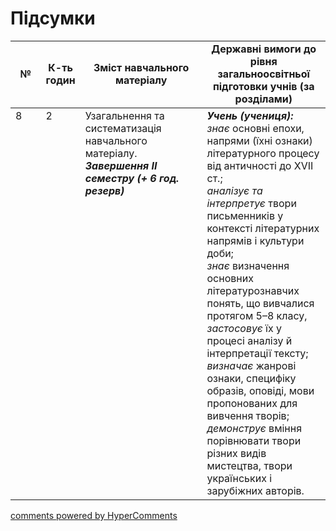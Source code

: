 <div id="hypercomments_widget" class="js-hypercomments-widget invisible"></div>

# Підсумки

<table>
  <tr>
    <td width="10%" align="center"><b>№</b></td>
    <td width="10%" align="center"><b>К-ть годин</b></td>
    <td width="40%" align="center"><b>Зміст навчального матеріалу</b></td>
    <td width="40%" align="center"><b>Державні вимоги до рівня загальноосвітньої підготовки учнів (за розділами)</b></td>
  </tr>
<tbody>
  <tr>
<td width="10%" style="vertical-align:top !important;">8</td>
<td width="10%" style="vertical-align:top !important;">2</td>
    <td width="40%" style="vertical-align:top !important;">
Узагальнення та систематизація навчального матеріалу. <br>
<b><i>Завершення ІI семестру (+ 6 год. резерв)</i></b>
</td>
    <td width="40%" style="vertical-align:top !important;">
<i><b>Учень (учениця):</b></i><br>
<i>знає</i> основні епохи, напрями (їхні ознаки) літературного процесу від античності до XVII ст.;<br>
<i>аналізує та інтерпретує</i> твори письменників у контексті літературних напрямів і культури доби; <br>
<i>знає</i> визначення основних літературознавчих понять, що вивчалися протягом 5–8 класу, <i>застосовує</i> їх у процесі аналізу й інтерпретації тексту; <br>
<i>визначає</i> жанрові ознаки, специфіку образів, оповіді, мови пропонованих для вивчення творів;<br>
<i>демонструє</i> вміння порівнювати твори різних видів мистецтва, твори українських і зарубіжних авторів. 
  </td>
</tbody>
</table>

<div class="js-hypercomments-container">
<a href="http://hypercomments.com" class="hc-link" title="comments widget">comments powered by HyperComments</a>
</div>